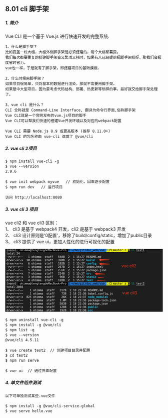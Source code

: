 ## 8.01 cli 脚手架

##### 1. 简介
Vue CLI 是一个基于 Vue.js 进行快速开发的完整系统.
```
1、什么是脚手架？          
比如要盖一栋大楼，大楼外侧脚手架是必须搭建的，每个大楼都需要。
我们每次都要重复的搭建脚手架会又繁琐又耗时，如果有人已经提前把脚手架搭好，那我们会极度省时省力。
vue也一样，于是就有了脚手架，即搭建项目的基础摸板。

2、什么时候用脚手架？
如果项目很简单，只将基本的数据进行渲染，那就不需要用脚手架。
如果是中大型项目，因为要考虑代码结构、部署、热更新等琐碎的事，最好就交给脚手架处理了。

3、vue cli 是什么？
CLI 全称就是 Command-Line Interface, 翻译为命令行界面,俗称脚手架
Vue CLI就是一个官网发布的vue.js项目的脚手
Vue CLI可以帮我们快速的搭建Vue开发环境以及对应的webpack配置

Vue CLI 需要 Node.js 8.9 或更高版本 (推荐 8.11.0+)
Vue CLI 的包名称由 vue-cli 改成了 @vue/cli
```


##### 2. vue cli 2项目
```
$ npm install vue-cli -g
$ vue --version
2.9.6

$ vue init webpack myvue   // 初始化，回车逐步配置
$ npm run dev   // 运行项目

访问 http://localhost:8080
```

##### 3. vue cli 3 项目
vue cli2 和 vue cli3 区别：               
1、 cli3 是基于 webpack4 开发，cli2 是基于 webpack3 开发        
2、 cli3 设计原则是'0配置'，移除了build/config/static，增加了public目录             
3、 cli3 提供了 vue ui，更加人性化的进行可视化的配置               

![](../_static/vue_02_20-1.png)    

```
$ npm uninstall vue-cli -g
$ npm install -g @vue/cli
$ npm list -g
$ vue --version
@vue/cli 4.5.11

$ vue create test2  // 创建项目目录并配置
$ cd test2
$ npm run serve

$ vue ui  // 通过界面配置
```

##### 4. 单文件组件测试
```
以下可单独测试某些.vue文件

$ npm install -g @vue/cli-service-global
$ vue serve hello.vue        
```


